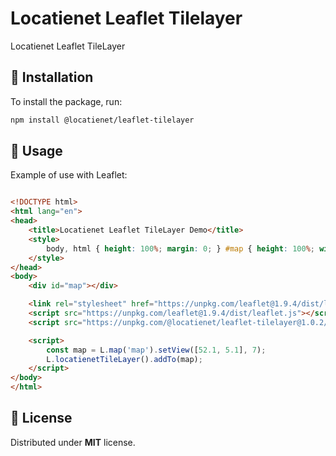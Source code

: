 # Locatienet Leaflet Tilelayer

Locatienet Leaflet TileLayer

## 🚀 Installation

To install the package, run:

```sh
npm install @locatienet/leaflet-tilelayer
```

## 📖 Usage

Example of use with Leaflet:

```html

<!DOCTYPE html>
<html lang="en">
<head>
    <title>Locatienet Leaflet TileLayer Demo</title>
    <style>
        body, html { height: 100%; margin: 0; } #map { height: 100%; width: 100%; }
    </style>
</head>
<body>
    <div id="map"></div> 

    <link rel="stylesheet" href="https://unpkg.com/leaflet@1.9.4/dist/leaflet.css" />
    <script src="https://unpkg.com/leaflet@1.9.4/dist/leaflet.js"></script>
    <script src="https://unpkg.com/@locatienet/leaflet-tilelayer@1.0.2/dist/leaflet-tilelayer.js?apikey=YOUR_API_KEY_HERE"></script>

    <script>
        const map = L.map('map').setView([52.1, 5.1], 7);
        L.locatienetTileLayer().addTo(map);
    </script>
</body>
</html>

```

## 📜 License

Distributed under **MIT** license.

